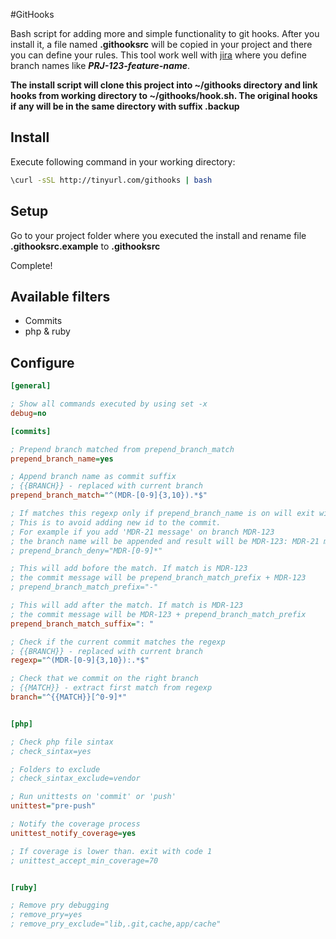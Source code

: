 #GitHooks

Bash script for adding more and simple functionality to git hooks. After you install it, a file named **.githooksrc** will be copied in your project and there you can define your rules. This tool work well with [jira](https://www.atlassian.com/software/jira) where you define branch names like ***PRJ-123-feature-name***.

**The install script will clone this project into ~/githooks directory and link hooks from working directory to ~/githooks/hook.sh. The original hooks if any will be in the same directory with suffix .backup**

## Install

Execute following command in your working directory:
```sh
\curl -sSL http://tinyurl.com/githooks | bash
```

## Setup
Go to your project folder where you executed the install and rename file **.githooksrc.example** to **.githooksrc** 

Complete!

## Available filters
- Commits
- php & ruby

## Configure

```INI
[general]

; Show all commands executed by using set -x
debug=no

[commits]

; Prepend branch matched from prepend_branch_match
prepend_branch_name=yes

; Append branch name as commit suffix
; {{BRANCH}} - replaced with current branch
prepend_branch_match="^(MDR-[0-9]{3,10}).*$"

; If matches this regexp only if prepend_branch_name is on will exit with code 1
; This is to avoid adding new id to the commit.
; For example if you add 'MDR-21 message' on branch MDR-123
; the branch name will be appended and result will be MDR-123: MDR-21 message
; prepend_branch_deny="MDR-[0-9]*"

; This will add bofore the match. If match is MDR-123
; the commit message will be prepend_branch_match_prefix + MDR-123
; prepend_branch_match_prefix="-"

; This will add after the match. If match is MDR-123
; the commit message will be MDR-123 + prepend_branch_match_prefix
prepend_branch_match_suffix=": "

; Check if the current commit matches the regexp
; {{BRANCH}} - replaced with current branch
regexp="^(MDR-[0-9]{3,10}):.*$"

; Check that we commit on the right branch
; {{MATCH}} - extract first match from regexp
branch="^{{MATCH}}[^0-9]*"


[php]

; Check php file sintax
; check_sintax=yes

; Folders to exclude
; check_sintax_exclude=vendor

; Run unittests on 'commit' or 'push'
unittest="pre-push"

; Notify the coverage process
unittest_notify_coverage=yes

; If coverage is lower than. exit with code 1
; unittest_accept_min_coverage=70


[ruby]

; Remove pry debugging
; remove_pry=yes
; remove_pry_exclude="lib,.git,cache,app/cache"
```
